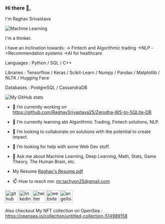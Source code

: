 ### Hi there 👋,

I'm Raghav Srivastava

![Machine Learning](https://pbs.twimg.com/profile_banners/1469129923004538884/1658736319/1500x500)

I'm a thinker.

I have an inclination towards:
-> Fintech and Algorithmic trading
->NLP
->Recommendation systems
->AI for healthcare

Languages : Python / SQL / C++ 

Libraries : Tensorflow / Keras / Scikit-Learn / Numpy / Pandas / Matplotlib / NLTK / Hugging Face

Databases : PostgreSQL / CassandraDB 


![My GitHub stats](https://github-readme-stats.vercel.app/api?username=RaghavSrivastava25&show_icons=true&theme=tokyonight)

- 🔭 I’m currently working on https://github.com/RaghavSrivastava25/Zerodha-WS-to-SQLite-DB

- 🌱 I’m currently learning abt Algorithmic Trading, Fintech solutions, NLP.

- 👯 I’m looking to collaborate on solutions with the potential to create impact. 

- 🤔 I’m looking for help with some Web Dev stuff.

- 💬 Ask me about Machine Learning, Deep Learning, Math, Stats, Game Theory, The Human Brain, etc. 

- My Resume
[Raghav's Resume.pdf](https://github.com/RaghavSrivastava25/RaghavSrivastava25/files/9661734/Raghav.s.Resume.pdf)

- 📫 How to reach me: mr.tachyon25@gmail.com 


[<img src='https://cdn.jsdelivr.net/npm/simple-icons@3.0.1/icons/github.svg' alt='github' height='40'>](https://github.com/https://github.com/RaghavSrivastava25) [<img src='https://cdn.jsdelivr.net/npm/simple-icons@3.0.1/icons/linkedin.svg' alt='linkedin' height='40'>](https://www.linkedin.com/in/https://www.linkedin.com/in/raghav-srivastava-4a7002224//) [<img src='https://cdn.jsdelivr.net/npm/simple-icons@3.0.1/icons/twitter.svg' alt='twitter' height='40'>](https://twitter.com/https://twitter.com/Raghav_11001_ai)  [<img src='https://cdn.jsdelivr.net/npm/simple-icons@3.0.1/icons/icloud.svg' alt='website' height='40'>](https://www.notion.so/Raghav-Srivastava-a18bb03c955242ebae845af1096cb130) [<img src='https://cdn.jsdelivr.net/npm/simple-icons@3.0.1/icons/angellist.svg' alt='angellist' height='40'>](https://angel.co/u/raghav-srivastava-8) 



Also checkout My NFT collection on OpenSea :
https://opensea.io/collection/untitled-collection-514989158
